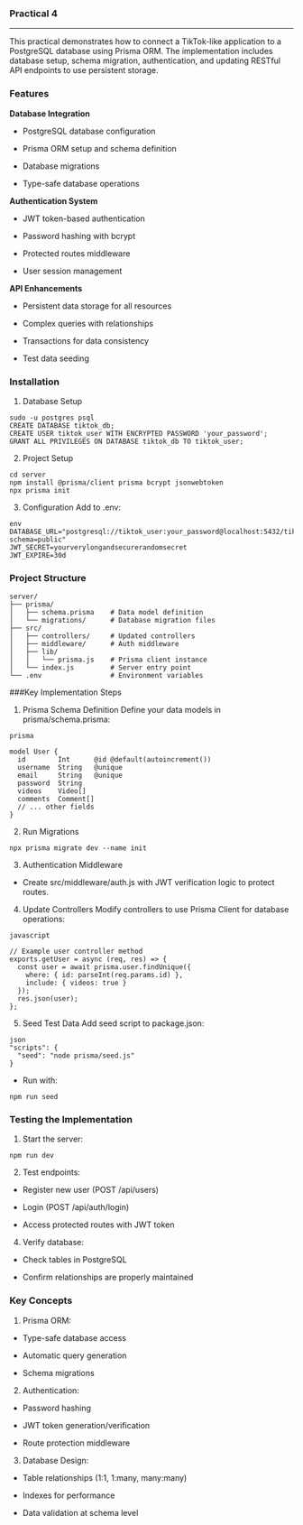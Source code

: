 ### Practical 4
---
This practical demonstrates how to connect a TikTok-like application to a PostgreSQL database using Prisma ORM. The implementation includes database setup, schema migration, authentication, and updating RESTful API endpoints to use persistent storage.

### Features
**Database Integration**
- PostgreSQL database configuration

- Prisma ORM setup and schema definition

- Database migrations

- Type-safe database operations

**Authentication System**
- JWT token-based authentication

- Password hashing with bcrypt

- Protected routes middleware

- User session management

**API Enhancements**
- Persistent data storage for all resources

- Complex queries with relationships

- Transactions for data consistency

- Test data seeding

### Installation
1. Database Setup
```
sudo -u postgres psql
CREATE DATABASE tiktok_db;
CREATE USER tiktok_user WITH ENCRYPTED PASSWORD 'your_password';
GRANT ALL PRIVILEGES ON DATABASE tiktok_db TO tiktok_user;
```
2. Project Setup
```
cd server
npm install @prisma/client prisma bcrypt jsonwebtoken
npx prisma init
```
3. Configuration
Add to .env:
```
env
DATABASE_URL="postgresql://tiktok_user:your_password@localhost:5432/tiktok_db?schema=public"
JWT_SECRET=yourverylongandsecurerandomsecret
JWT_EXPIRE=30d
```
### Project Structure
```
server/
├── prisma/
│   ├── schema.prisma    # Data model definition
│   └── migrations/      # Database migration files
├── src/
│   ├── controllers/     # Updated controllers
│   ├── middleware/      # Auth middleware
│   ├── lib/
│   │   └── prisma.js    # Prisma client instance
│   └── index.js         # Server entry point
└── .env                 # Environment variables
```
###Key Implementation Steps
1. Prisma Schema Definition
Define your data models in prisma/schema.prisma:
```
prisma

model User {
  id        Int      @id @default(autoincrement())
  username  String   @unique
  email     String   @unique
  password  String
  videos    Video[]
  comments  Comment[]
  // ... other fields
}
```
2. Run Migrations
```
npx prisma migrate dev --name init
```
3. Authentication Middleware
- Create src/middleware/auth.js with JWT verification logic to protect routes.
4. Update Controllers
Modify controllers to use Prisma Client for database operations:
```
javascript

// Example user controller method
exports.getUser = async (req, res) => {
  const user = await prisma.user.findUnique({
    where: { id: parseInt(req.params.id) },
    include: { videos: true }
  });
  res.json(user);
};
```
5. Seed Test Data
Add seed script to package.json:
```
json
"scripts": {
  "seed": "node prisma/seed.js"
}
```
- Run with:
```
npm run seed
```
### Testing the Implementation
1. Start the server:
```
npm run dev
```
2. Test endpoints:

- Register new user (POST /api/users)

- Login (POST /api/auth/login)

- Access protected routes with JWT token

4. Verify database:

- Check tables in PostgreSQL

- Confirm relationships are properly maintained

### Key Concepts
1. Prisma ORM:

- Type-safe database access

- Automatic query generation

- Schema migrations

2. Authentication:

- Password hashing

- JWT token generation/verification

- Route protection middleware

3. Database Design:

- Table relationships (1:1, 1:many, many:many)

- Indexes for performance

- Data validation at schema level

